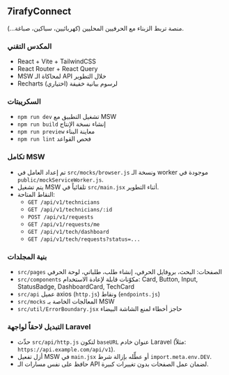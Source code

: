 ## 7irafyConnect

منصة تربط الزبناء مع الحرفيين المحليين (كهربائيين، سباكين، صباغة...).

### المكدس التقني
- React + Vite + TailwindCSS
- React Router + React Query
- MSW لمحاكاة الـ API خلال التطوير
- Recharts لرسوم بيانية خفيفة (اختياري)

### السكريبتات
- `npm run dev` تشغيل التطبيق مع MSW
- `npm run build` إنشاء نسخة الإنتاج
- `npm run preview` معاينة البناء
- `npm run lint` فحص القواعد

### تكامل MSW
- تم إعداد العامل في `src/mocks/browser.js` ونسخة الـ worker موجودة في `public/mockServiceWorker.js`.
- يتم تشغيل MSW تلقائياً في `src/main.jsx` أثناء التطوير.
- النقاط المتاحة:
  - `GET /api/v1/technicians`
  - `GET /api/v1/technicians/:id`
  - `POST /api/v1/requests`
  - `GET /api/v1/requests/me`
  - `GET /api/v1/tech/dashboard`
  - `GET /api/v1/tech/requests?status=...`

### بنية المجلدات
- `src/pages` الصفحات: البحث، بروفايل الحرفي، إنشاء طلب، طلباتي، لوحة الحرفي
- `src/components` مكوّنات قابلة لإعادة الاستخدام: Card, Button, Input, StatusBadge, DashboardCard, TechCard
- `src/api` عميل axios (`http.js`) ونقاط (`endpoints.js`)
- `src/mocks` المعالجات الخاصة بـ MSW
- `src/util/ErrorBoundary.jsx` حاجز أخطاء لمنع الشاشة البيضاء

### التبديل لاحقاً لواجهة Laravel
- حدِّث `src/api/http.js` لتكون `baseURL` عنوان خادم Laravel (مثلاً: `https://api.example.com/api/v1`).
- أزل تفعيل MSW في `main.jsx` أو عطِّله بإزالة شرط `import.meta.env.DEV`.
- حافظ على نفس مسارات الـ API لضمان عمل الصفحات بدون تغييرات كبيرة.


